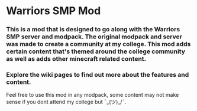 # Warriors SMP Mod 

### This is a mod that is designed to go along with the Warriors SMP server and modpack. The original modpack and server was made to create a community at my college. This mod adds certain content that's themed around the college community as well as adds other minecraft related content. 

### Explore the wiki pages to find out more about the features and content. 









Feel free to use this mod in any modpack, some content may not make sense if you dont attend my college but  ¯\_(ツ)_/¯.

